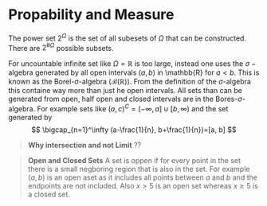 
# Propability and Measure
The power set $2^{\Omega}$ is the set of all subesets of $\Omega$ that can be constructed. There are $2^{\#\Omega}$ possible subsets.

For uncountable infinite set like $\Omega = \mathbb{R}$ is too large, instead one uses the $\sigma-\text{algebra}$ generated by all open intervals $(a, b)$ in \mathbb{R} for $a<b$. This is known as the Borel-$\sigma$-algebra ($\mathcal{B}(\mathbb{R})$). From the definition of the $\sigma$-algebra this containe way more than just he open intervals. All sets than can be generated from open, half open and closed intervals are in the Bores-$\sigma$-algebra. For example sets like $(a,c)^C = (-\infty, a] \cup [b, \infty)$ and the set generated by 
$$ \bigcap_{n=1}^\infty (a-\frac{1}{n}, b+\frac{1}{n})=[a, b] $$

> **Why intersection and not Limit**
> ??

> **Open and Closed Sets** A set is oppen if for every point in the set there is a small negboring region that is also in the set. For example $(a,b)$ is an open aset as it includes all points between $a$ and $b$ and the endpoints are not included. Also $x\gt5$ is an open set whereas $x\ge 5$ is a closed set.

